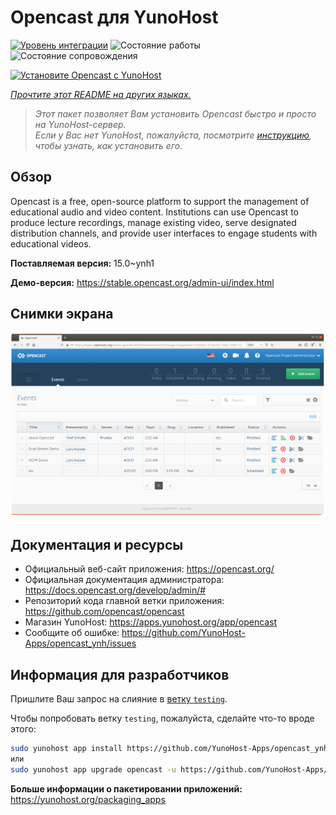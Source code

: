 <!--
Важно: этот README был автоматически сгенерирован <https://github.com/YunoHost/apps/tree/master/tools/readme_generator>
Он НЕ ДОЛЖЕН редактироваться вручную.
-->

# Opencast для YunoHost

[![Уровень интеграции](https://apps.yunohost.org/badge/integration/opencast)](https://ci-apps.yunohost.org/ci/apps/opencast/)
![Состояние работы](https://apps.yunohost.org/badge/state/opencast)
![Состояние сопровождения](https://apps.yunohost.org/badge/maintained/opencast)

[![Установите Opencast с YunoHost](https://install-app.yunohost.org/install-with-yunohost.svg)](https://install-app.yunohost.org/?app=opencast)

*[Прочтите этот README на других языках.](./ALL_README.md)*

> *Этот пакет позволяет Вам установить Opencast быстро и просто на YunoHost-сервер.*  
> *Если у Вас нет YunoHost, пожалуйста, посмотрите [инструкцию](https://yunohost.org/install), чтобы узнать, как установить его.*

## Обзор

Opencast is a free, open-source platform to support the management of educational audio and video content. Institutions can use Opencast to produce lecture recordings, manage existing video, serve designated distribution channels, and provide user interfaces to engage students with educational videos.


**Поставляемая версия:** 15.0~ynh1

**Демо-версия:** <https://stable.opencast.org/admin-ui/index.html>

## Снимки экрана

![Снимок экрана Opencast](./doc/screenshots/screeshot.png)

## Документация и ресурсы

- Официальный веб-сайт приложения: <https://opencast.org/>
- Официальная документация администратора: <https://docs.opencast.org/develop/admin/#>
- Репозиторий кода главной ветки приложения: <https://github.com/opencast/opencast>
- Магазин YunoHost: <https://apps.yunohost.org/app/opencast>
- Сообщите об ошибке: <https://github.com/YunoHost-Apps/opencast_ynh/issues>

## Информация для разработчиков

Пришлите Ваш запрос на слияние в [ветку `testing`](https://github.com/YunoHost-Apps/opencast_ynh/tree/testing).

Чтобы попробовать ветку `testing`, пожалуйста, сделайте что-то вроде этого:

```bash
sudo yunohost app install https://github.com/YunoHost-Apps/opencast_ynh/tree/testing --debug
или
sudo yunohost app upgrade opencast -u https://github.com/YunoHost-Apps/opencast_ynh/tree/testing --debug
```

**Больше информации о пакетировании приложений:** <https://yunohost.org/packaging_apps>
